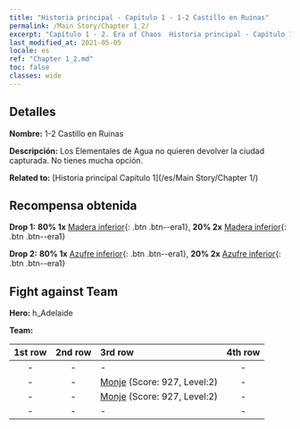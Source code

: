 ```yaml
---
title: "Historia principal - Capítulo 1 - 1-2 Castillo en Ruinas"
permalink: /Main Story/Chapter 1_2/
excerpt: "Capítulo 1 - 2. Era of Chaos  Historia principal - Capítulo 1_2. 1-2 Castillo en Ruinas"
last_modified_at: 2021-05-05
locale: es
ref: "Chapter 1_2.md"
toc: false
classes: wide
---
```


## Detalles

 **Nombre:** 1-2 Castillo en Ruinas

 **Descripción:** Los Elementales de Agua no quieren devolver la ciudad capturada. No tienes mucha opción.

 **Related to:** [Historia principal Capítulo 1](/es/Main Story/Chapter 1/)

## Recompensa obtenida

 **Drop 1:** **80% 1x** [Madera inferior](/ItemsES/mat_1/){: .btn .btn--era1}, **20% 2x** [Madera inferior](/ItemsES/mat_1/){: .btn .btn--era1}

 **Drop 2:** **80% 1x** [Azufre inferior](/ItemsES/mat_3/){: .btn .btn--era1}, **20% 2x** [Azufre inferior](/ItemsES/mat_3/){: .btn .btn--era1}


## Fight against Team
 **Hero:** h_Adelaide

 **Team:**


  | 1st row | 2nd row | 3rd row | 4th row |
  |:----:|:----:|:----|:----:|
  | - | - | - | - |
  | - | - | [Monje](/es/units/Monk/) (Score: 927, Level:2)  | - |
  | - | - | [Monje](/es/units/Monk/) (Score: 927, Level:2)  | - |
  | - | - | - | - |



